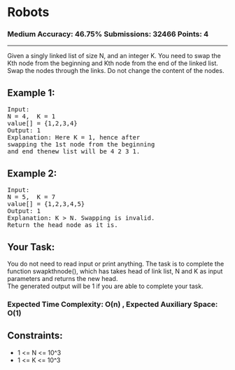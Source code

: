 # Robots

### Medium Accuracy: 46.75% Submissions: 32466 Points: 4

---

Given a singly linked list of size N, and an integer K. You need to swap the Kth node from the beginning and Kth node from the end of the linked list. Swap the nodes through the links. Do not change the content of the nodes.

## Example 1:

<pre>
Input:
N = 4,  K = 1
value[] = {1,2,3,4}
Output: 1
Explanation: Here K = 1, hence after
swapping the 1st node from the beginning
and end thenew list will be 4 2 3 1.
</pre>

## Example 2:

<pre>
Input:
N = 5,  K = 7
value[] = {1,2,3,4,5}
Output: 1
Explanation: K > N. Swapping is invalid. 
Return the head node as it is.
</pre>

## Your Task:

You do not need to read input or print anything. The task is to complete the function swapkthnode(), which has takes head of link list, N and K as input parameters and returns the new head.\
The generated output will be 1 if you are able to complete your task.

### Expected Time Complexity: O(n) , Expected Auxiliary Space: O(1)

## Constraints:

- 1 <= N <= 10^3
- 1 <= K <= 10^3
